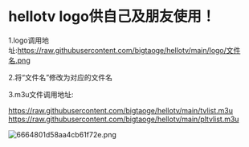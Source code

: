 # hellotv   logo供自己及朋友使用！
1.logo调用地址:https://raw.githubusercontent.com/bigtaoge/hellotv/main/logo/文件名.png

2.将“文件名”修改为对应的文件名

3.m3u文件调用地址:

https://raw.githubusercontent.com/bigtaoge/hellotv/main/tvlist.m3u
https://raw.githubusercontent.com/bigtaoge/hellotv/main/pltvlist.m3u

![6664801d58aa4cb61f72e.png](https://helloimage.vercel.app/api/file/6664801d58aa4cb61f72e.png)


